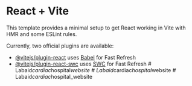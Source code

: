 # React + Vite

This template provides a minimal setup to get React working in Vite with HMR and some ESLint rules.

Currently, two official plugins are available:

- [@vitejs/plugin-react](https://github.com/vitejs/vite-plugin-react/blob/main/packages/plugin-react/README.md) uses [Babel](https://babeljs.io/) for Fast Refresh
- [@vitejs/plugin-react-swc](https://github.com/vitejs/vite-plugin-react-swc) uses [SWC](https://swc.rs/) for Fast Refresh
#   L a b a i d _ c a r d i a c _ h o s p i t a l _ w e b s i t e  
 #   L a b a i d _ c a r d i a c _ h o s p i t a l _ w e b s i t e  
 #   L a b a i d _ c a r d i a c _ h o s p i t a l _ w e b s i t e  
 